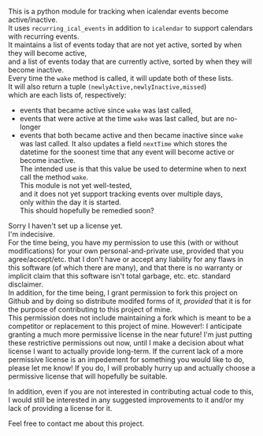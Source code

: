 This is a python module for tracking when icalendar events become active/inactive.  
It uses `recurring_ical_events` in addition to `icalendar` to support calendars with recurring events.  
It maintains a list of events today that are not yet active, sorted by when they will become active,  
and a list of events today that are currently active, sorted by when they will become inactive.  
Every time the `wake` method is called, it will update both of these lists.  
It will also return a tuple `(newlyActive,newlyInactive,missed`)  
which are each lists of, respectively:  
* events that became active since `wake` was last called,
* events that were active at the time `wake` was last called, but are no-longer
* events that both became active and then became inactive since `wake` was last called.
It also updates a field `nextTime` which stores the datetime for the soonest time that any event will become active or become inactive.  
The intended use is that this value be used to determine when to next call the method `wake`.  
This module is not yet well-tested,  
and it does not yet support tracking events over multiple days,  
only within the day it is started.  
This should hopefully be remedied soon?  

Sorry I haven't set up a license yet.  
I'm indecisive.  
For the time being, you have my permission to use this (with or without modifications) for your own personal-and-private use, provided that you agree/accept/etc. that I don't have or accept any liability for any flaws in this software (of which there are many), and that there is no warranty or implicit claim that this software isn't total garbage, etc. etc. standard disclaimer.  
In addition, for the time being, I grant permission to fork this project on Github and by doing so distribute modifed forms of it, *provided* that it is for the purpose of contributing to this project of mine.  
This permission does not include maintaining a fork which is meant to be a competitor or replacement to this project of mine.
However!: I anticipate granting a much more permissive license in the near future! I'm just putting these restrictive permissions out now, until I make a decision about what license I want to actually provide long-term.
If the current lack of a more permissive license is an impedement for something you would like to do, please let me know!
If you do, I will probably hurry up and actually choose a permissive license that will hopefully be suitable.  

In addition, even if you are not interested in contributing actual code to this, I would still be interested in any suggested improvements to it and/or my lack of providing a license for it.  

Feel free to contact me about this project.
